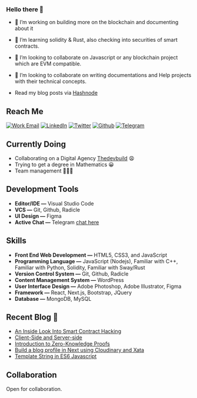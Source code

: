### Hello there 👋

- 🔭 I’m working on building more on the blockchain and documenting about it
- 🌱 I’m learning solidity & Rust, also checking into securities of smart contracts.
- 👯 I’m looking to collaborate on Javascript or any blockchain project which are EVM compatible.
- 👯 I’m looking to collaborate on writing documentations and Help projects with their technical concepts.

- Read my blog posts via [Hashnode](https://izzycious.hashnode.dev/)

<!--
**Izzycious/Izzycious** is a ✨ _special_ ✨ repository because its `README.md` (this file) appears on your GitHub profile.
-->

## Reach Me

[![Work Email](https://img.shields.io/badge/mail-WORK-white?style=for-the-badge&logo=mail)](mailto:ishaqnasir.py@gmail.com)
[![LinkedIn](https://img.shields.io/badge/linkedin-Izzycious-blue?style=for-the-badge&logo=linkedin)](https://linkedin.com/in/nasir-ishaq-199446137/)
[![Twitter](https://img.shields.io/badge/twitter-Izzycious-blue?style=for-the-badge&logo=twitter)](https://twitter.com/blvc_izzy)
[![Github](https://img.shields.io/badge/Github-Izzycious-gold?style=for-the-badge&logo=github)](https://github.com/izzycious)
[![Telegram](https://img.shields.io/badge/telegram-Izzycious-blue?style=for-the-badge&logo=telegram)](https://t.me/Blackninja2)

## Currently Doing

- Collaborating on a Digital Agency [Thedevbuild](https://thedevbuild.com) 😩
- Trying to get a degree in Mathematics 😀
- Team management 👨🏾‍💼

## Development Tools

- **Editor/IDE —** Visual Studio Code
- **VCS —** Git, Github, Radicle
- **UI Design —** Figma
- **Active Chat —** Telegram [chat here](t.me/Blackninja2)

## Skills

- **Front End Web Development —** HTML5, CSS3, and JavaScript
- **Programming Language —** JavaScript (Nodejs), Familiar with C++, Familiar with Python, Solidity, Familiar with Sway/Rust
- **Version Control System —** Git, Github, Radicle
- **Content Management System —** WordPress
- **User Interface Design —** Adobe Photoshop, Adobe Illustrator, Figma
- **Framework —** React, Next.js, Bootstrap, JQuery
- **Database —** MongoDB, MySQL

## Recent Blog :blue_book:

<!-- BLOG-POST-LIST:START -->
- [An Inside Look Into Smart Contract Hacking](https://medium.com/@BlockchainGladiator/an-inside-look-into-smart-contract-hacking-c0f880de062a?source=rss-5318043432d8------2)
- [Client-Side and Server-side](https://dev.to/izzycious/client-side-and-server-side-cec)
- [Introduction to Zero-Knowledge Proofs](https://dev.to/izzycious/introduction-to-zero-knowledge-2pg4)
- [Build a blog profile in Next using Cloudinary and Xata](https://dev.to/hackmamba/build-a-blog-profile-in-next-using-cloudinary-and-xata-3ce6)
- [Template String in ES6 Javascript](https://dev.to/izzycious/template-string-in-es6-javascript-1i19)
<!-- BLOG-POST-LIST:END -->

## Collaboration

Open for collaboration.
